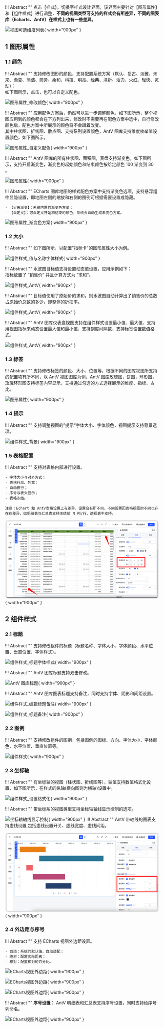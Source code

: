 !!! Abstract ""
    点击【样式】，切换至样式设计界面，该界面主要针对【图形属性】和【组件样式】进行调整，**不同的视图类型可支持的样式会有所差异，不同的图表库（Echarts、AntV）在样式上也有一些差异。**

![视图可选维度列表](../../img/view_generation/数据样式切换.png){ width="900px" }

## 1 图形属性

### 1.1 颜色

!!! Abstract ""
    支持修改图形的颜色，支持配置系统方案（默认、复古、淡雅、未来、渐变、简洁、商务、柔和、科技、明亮、经典、清新、活力、火红、轻快、灵动）；  
    如下图所示，点击，也可以自定义配色。

![图形属性_修改颜色](../../img/view_generation/图形属性_修改颜色.png){ width="900px" }

!!! Abstract ""
    应用配色方案后，仍然可以进一步调整颜色，如下图所示，整个视图应用到的颜色都会在下方列出来，修改时不需要再在配色方案中选中，自行修改颜色后，配色方案中所展示的颜色将不会跟着改变。  
    其中柱状图、折线图、散点图、支持系列设置颜色，AntV 图库支持维度枚举值设置颜色，如下图所示。

![图形属性_自定义配色](../../img/view_generation/图形属性_自定义配色.png){ width="900px" }

!!! Abstract ""
    AntV 图库的所有柱状图、面积图，表盘支持渐变色，如下图所示，支持开启渐变色，渐变色的起始颜色和结束颜色按给定颜色 100 渐变到 30 。

![图形属性](../../img/view_generation/图形属性_渐变颜色.png){ width="900px" }

!!! Abstract ""
    ECharts 图库地图的样式配色方案中支持渐变色选项，支持悬浮组件显隐设置，即地图左侧的缩放和右侧的图例可根据需要设置成隐藏。

    - 【分离渐变】：系统内置的渐变色方案；
    - 【自定义】：可自定义开始和结束的颜色，系统会自动生成渐变色方案。

![图形属性_渐变色方案](../../img/view_generation/图形属性_渐变色方案.png){ width="900px" }

### 1.2 大小

!!! Abstract ""
    如下图所示，以配置"指标卡"的图形属性大小为例。

![组件样式_值与名称字体样式](../../img/view_generation/组件样式_值与名称字体样式.png){ width="900px" }

!!! Abstract ""
    水波图目标值支持设置动态值设置，应用示例如下：    
    指标放置了 ”销售价“ 并且计算方式为 “求和”。

![组件样式_AntV](../../img/view_generation/组件样式_AntV1.png){ width="900px" }

!!! Abstract ""
    目标值使用了原始价的求和，则水波图自动计算出了销售价的总数占原始价总数的多少，即整体的折扣率。

![组件样式_AntV](../../img/view_generation/组件样式_AntV2.png){ width="900px" }

!!! Abstract ""
    AntV 图库仪表盘视图支持在组件样式设置最小值、最大值、支持用视图指标来动态设置最大值和最小值，支持刻度间隔数，支持标签设置数值格式。

![组件样式_AntV](../../img/view_generation/组件样式_AntV.png){ width="900px" }

### 1.3 标签

!!! Abstract ""
    支持修改标签的颜色、大小、位置等，根据不同的图库视图所支持的配置项有所不同，以 AntV 视图图库为例，AntV 图库玫瑰图，饼图，环形图，玫瑰环形图支持标签内容显示，支持通过勾选的方式选择展示的维度、指标、占比。

![图形属性](../../img/view_generation/AntV图库标签内容.png){ width="900px" }

### 1.4 提示

!!! Abstract ""
    支持调整视图的”提示“字体大小、字体颜色，视图提示支持背景选项。

![组件样式_背景](../../img/view_generation/组件样式_背景.png){ width="900px" }

### 1.5 表格配置
!!! Abstract ""
    支持对表格内部进行设置。

    - 字体大小与对齐方式；
    - 表格行高、列宽；
    - 自动换行；
    - 序号与表头显示；
    - 表格冻结。

    注意：Echart 和 AntV表格设置上有差异，设置会有所不同。不同设置因表格视图的不同也存在在差异，如明细表与汇总表支持冻结前 N 列/行，透视表不支持。 
![name](../../img/release_notes/v1-18-14-5.png){ width="900px" }

## 2 组件样式

### 2.1 标题

!!! Abstract ""
    支持修改组件的标题（标题名称、字体大小、字体颜色、水平位置、垂直位置、字体样式）。

![组件样式_标题字体样式](../../img/view_generation/组件样式_标题字体样式.png){ width="900px" }

!!! Abstract ""
    AntV 图库标题支持双击修改。

![ AntV 图库标题](../../img/view_generation/AntV图库标题.png){ width="900px" }

!!! Abstract ""
    AntV 图库图表标题支持备注，同时支持字体、阴影和间距设置。

![组件样式_编辑标题备注](../../img/view_generation/组件样式_编辑标题备注.png){ width="900px" }

![组件样式_标题备注](../../img/view_generation/组件样式_标题备注.png){ width="900px" }

### 2.2 图例

!!! Abstract ""
    支持修改组件的图例，包括图例的图标、方向、字体大小、字体颜色、水平位置、垂直位置等。

![组件样式](../../img/view_generation/组件样式_图例.png){ width="900px" }

### 2.3 坐标轴

!!! Abstract ""
    有坐标轴的视图（柱状图、折线图等），轴值支持数值格式化设置，如下图所示，在样式的纵轴(横向图则为横轴)设置中。

![组件样式_设置格式化](../../img/view_generation/组件样式_数值格式化.png){ width="900px" }

!!! Abstract ""
    带坐标系的视图类型支持坐标轴轴线显示控制的选项。

![坐标轴轴线显示控制](../../img/view_generation/坐标轴轴线显示控制.png){ width="900px" }
!!! Abstract ""
    AntV 带轴线的图表支持虚线设置,包括虚线设置开关、虚线宽度、虚线间距。

![name](../../img/release_notes/v1-18-14-9.png){ width="900px" }

### 2.4 外边距与序号

!!! Abstract ""
    支持 ECharts 视图外边距设置。

    - 自动：系统的默认值，自动适配；
    - 绝对：配置实际距离；
    - 相对：配置相对的百分比。

![ECharts视图外边距](../../img/view_generation/ECharts视图外边距.png){ width="900px" }

![ECharts视图外边距](../../img/view_generation/ECharts视图外边距_实际距离.png){ width="900px" }

![ECharts视图外边距](../../img/view_generation/ECharts视图外边距_百分比.png){ width="900px" }

!!! Abstract ""
    **序号设置：** AntV 明细表和汇总表支持序号设置，同时支持给序号列命名。

![ECharts视图外边距](../../img/view_generation/AntV明细表和汇总表_序号设置.png){ width="900px" }

